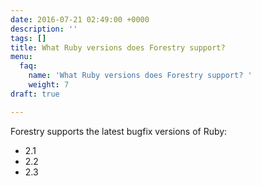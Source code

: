 ```yaml
---
date: 2016-07-21 02:49:00 +0000
description: ''
tags: []
title: What Ruby versions does Forestry support?
menu:
  faq:
    name: 'What Ruby versions does Forestry support? '
    weight: 7
draft: true

---
```

Forestry supports the latest bugfix versions of Ruby:

* 2.1
* 2.2
* 2.3
